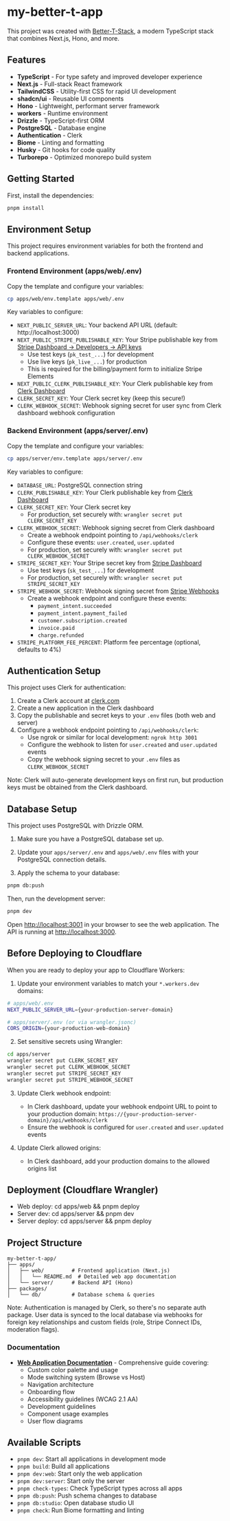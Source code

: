 # my-better-t-app

This project was created with [Better-T-Stack](https://github.com/AmanVarshney01/create-better-t-stack), a modern TypeScript stack that combines Next.js, Hono, and more.

## Features

- **TypeScript** - For type safety and improved developer experience
- **Next.js** - Full-stack React framework
- **TailwindCSS** - Utility-first CSS for rapid UI development
- **shadcn/ui** - Reusable UI components
- **Hono** - Lightweight, performant server framework
- **workers** - Runtime environment
- **Drizzle** - TypeScript-first ORM
- **PostgreSQL** - Database engine
- **Authentication** - Clerk
- **Biome** - Linting and formatting
- **Husky** - Git hooks for code quality
- **Turborepo** - Optimized monorepo build system

## Getting Started

First, install the dependencies:

```bash
pnpm install
```

## Environment Setup

This project requires environment variables for both the frontend and backend applications.

### Frontend Environment (apps/web/.env)

Copy the template and configure your variables:
```bash
cp apps/web/env.template apps/web/.env
```

Key variables to configure:
- `NEXT_PUBLIC_SERVER_URL`: Your backend API URL (default: http://localhost:3000)
- `NEXT_PUBLIC_STRIPE_PUBLISHABLE_KEY`: Your Stripe publishable key from [Stripe Dashboard → Developers → API keys](https://dashboard.stripe.com/test/apikeys)
  - Use test keys (`pk_test_...`) for development
  - Use live keys (`pk_live_...`) for production
  - This is required for the billing/payment form to initialize Stripe Elements
- `NEXT_PUBLIC_CLERK_PUBLISHABLE_KEY`: Your Clerk publishable key from [Clerk Dashboard](https://dashboard.clerk.com)
- `CLERK_SECRET_KEY`: Your Clerk secret key (keep this secure!)
- `CLERK_WEBHOOK_SECRET`: Webhook signing secret for user sync from Clerk dashboard webhook configuration

### Backend Environment (apps/server/.env)

Copy the template and configure your variables:
```bash
cp apps/server/env.template apps/server/.env
```

Key variables to configure:
- `DATABASE_URL`: PostgreSQL connection string
- `CLERK_PUBLISHABLE_KEY`: Your Clerk publishable key from [Clerk Dashboard](https://dashboard.clerk.com)
- `CLERK_SECRET_KEY`: Your Clerk secret key
  - For production, set securely with: `wrangler secret put CLERK_SECRET_KEY`
- `CLERK_WEBHOOK_SECRET`: Webhook signing secret from Clerk dashboard
  - Create a webhook endpoint pointing to `/api/webhooks/clerk`
  - Configure these events: `user.created`, `user.updated`
  - For production, set securely with: `wrangler secret put CLERK_WEBHOOK_SECRET`
- `STRIPE_SECRET_KEY`: Your Stripe secret key from [Stripe Dashboard](https://dashboard.stripe.com/test/apikeys)
  - Use test keys (`sk_test_...`) for development
  - For production, set securely with: `wrangler secret put STRIPE_SECRET_KEY`
- `STRIPE_WEBHOOK_SECRET`: Webhook signing secret from [Stripe Webhooks](https://dashboard.stripe.com/test/webhooks)
  - Create a webhook endpoint and configure these events:
    - `payment_intent.succeeded`
    - `payment_intent.payment_failed`
    - `customer.subscription.created`
    - `invoice.paid`
    - `charge.refunded`
- `STRIPE_PLATFORM_FEE_PERCENT`: Platform fee percentage (optional, defaults to 4%)

## Authentication Setup

This project uses Clerk for authentication:

1. Create a Clerk account at [clerk.com](https://clerk.com)
2. Create a new application in the Clerk dashboard
3. Copy the publishable and secret keys to your `.env` files (both web and server)
4. Configure a webhook endpoint pointing to `/api/webhooks/clerk`:
   - Use ngrok or similar for local development: `ngrok http 3001`
   - Configure the webhook to listen for `user.created` and `user.updated` events
   - Copy the webhook signing secret to your `.env` files as `CLERK_WEBHOOK_SECRET`

Note: Clerk will auto-generate development keys on first run, but production keys must be obtained from the Clerk dashboard.

## Database Setup

This project uses PostgreSQL with Drizzle ORM.

1. Make sure you have a PostgreSQL database set up.
2. Update your `apps/server/.env` and `apps/web/.env` files with your PostgreSQL connection details.

3. Apply the schema to your database:
```bash
pnpm db:push
```


Then, run the development server:

```bash
pnpm dev
```

Open [http://localhost:3001](http://localhost:3001) in your browser to see the web application.
The API is running at [http://localhost:3000](http://localhost:3000).




## Before Deploying to Cloudflare

When you are ready to deploy your app to Cloudflare Workers:

1. Update your environment variables to match your `*.workers.dev` domains:

```bash
# apps/web/.env
NEXT_PUBLIC_SERVER_URL={your-production-server-domain}

# apps/server/.env (or via wrangler.jsonc)
CORS_ORIGIN={your-production-web-domain}
```

2. Set sensitive secrets using Wrangler:

```bash
cd apps/server
wrangler secret put CLERK_SECRET_KEY
wrangler secret put CLERK_WEBHOOK_SECRET
wrangler secret put STRIPE_SECRET_KEY
wrangler secret put STRIPE_WEBHOOK_SECRET
```

3. Update Clerk webhook endpoint:
   - In Clerk dashboard, update your webhook endpoint URL to point to your production domain: `https://{your-production-server-domain}/api/webhooks/clerk`
   - Ensure the webhook is configured for `user.created` and `user.updated` events

4. Update Clerk allowed origins:
   - In Clerk dashboard, add your production domains to the allowed origins list




## Deployment (Cloudflare Wrangler)
- Web deploy: cd apps/web && pnpm deploy
- Server dev: cd apps/server && pnpm dev
- Server deploy: cd apps/server && pnpm deploy


## Project Structure

```
my-better-t-app/
├── apps/
│   ├── web/         # Frontend application (Next.js)
│   │   └── README.md  # Detailed web app documentation
│   └── server/      # Backend API (Hono)
├── packages/
│   └── db/          # Database schema & queries
```

Note: Authentication is managed by Clerk, so there's no separate auth package. User data is synced to the local database via webhooks for foreign key relationships and custom fields (role, Stripe Connect IDs, moderation flags).

### Documentation

- **[Web Application Documentation](apps/web/README.md)** - Comprehensive guide covering:
  - Custom color palette and usage
  - Mode switching system (Browse vs Host)
  - Navigation architecture
  - Onboarding flow
  - Accessibility guidelines (WCAG 2.1 AA)
  - Development guidelines
  - Component usage examples
  - User flow diagrams

## Available Scripts

- `pnpm dev`: Start all applications in development mode
- `pnpm build`: Build all applications
- `pnpm dev:web`: Start only the web application
- `pnpm dev:server`: Start only the server
- `pnpm check-types`: Check TypeScript types across all apps
- `pnpm db:push`: Push schema changes to database
- `pnpm db:studio`: Open database studio UI
- `pnpm check`: Run Biome formatting and linting
